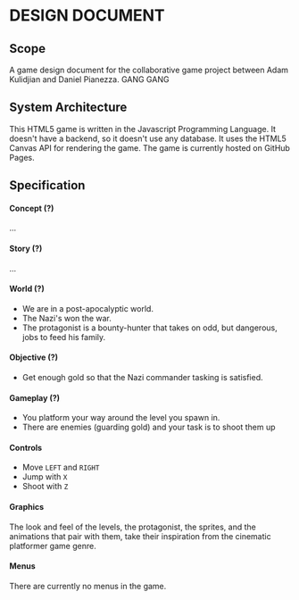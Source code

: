# DESIGN DOCUMENT

## Scope

A game design document for the collaborative game project between Adam Kulidjian and Daniel Pianezza.
GANG GANG


## System Architecture

This HTML5 game is written in the Javascript Programming Language. It doesn't have a backend, so it doesn't use any database. It uses the HTML5 Canvas API for rendering the game. The game is currently hosted on GitHub Pages.


## Specification


#### Concept (?)

...

#### Story (?)

...

#### World (?)

- We are in a post-apocalyptic world.
- The Nazi's won the war.
- The protagonist is a bounty-hunter that takes on odd, but dangerous, jobs to feed his family.


#### Objective (?)

- Get enough gold so that the Nazi commander tasking is satisfied.

#### Gameplay (?)

- You platform your way around the level you spawn in.
- There are enemies (guarding gold) and your task is to shoot them up

#### Controls

- Move `LEFT` and `RIGHT`
- Jump with `X`
- Shoot with `Z`

#### Graphics

The look and feel of the levels, the protagonist, the sprites, and the animations that pair with them, take their inspiration from the cinematic platformer game genre.

#### Menus

There are currently no menus in the game.
